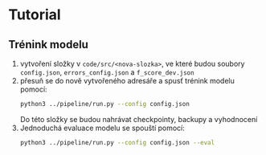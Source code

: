 # Tutorial

## Trénink modelu
1. vytvoření složky v `code/src/<nova-slozka>`, ve které budou soubory `config.json`, `errors_config.json` a `f_score_dev.json`
2. přesuň se do nově vytvořeného adresáře a spusť trénink modelu pomocí:
   ```bash
   python3 ../pipeline/run.py --config config.json
   ```
   Do této složky se budou nahrávat checkpointy, backupy a vyhodnocení
3. Jednoduchá evaluace modelu se spouští pomocí:
   ```bash
   python3 ../pipeline/run.py --config config.json --eval
   ```